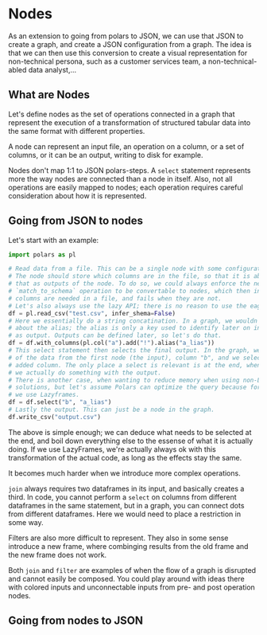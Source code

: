 # Nodes

As an extension to going from polars to JSON, we can use that JSON to create a
graph, and create a JSON configuration from a graph. The idea is that we can
then use this conversion to create a visual representation for non-technical
persona, such as a customer services team, a non-technical-abled data
analyst,...

## What are Nodes

Let's define nodes as the set of operations connected in a graph that represent
the execution of a transformation of structured tabular data into the same
format with different properties.

A node can represent an input file, an operation on a column, or a set of
columns, or it can be an output, writing to disk for example.

Nodes don't map 1:1 to JSON polars-steps. A `select` statement represents more
the way nodes are connected than a node in itself. Also, not all operations are
easily mapped to nodes; each operation requires careful consideration about how
it is represented.

## Going from JSON to nodes

Let's start with an example:

```python
import polars as pl

# Read data from a file. This can be a single node with some configuration options.
# The node should store which columns are in the file, so that it is able to represent
# that as outputs of the node. To do so, we could always enforce the need for a
# `match_to_schema` operation to be convertable to nodes, which then indicates which
# columns are needed in a file, and fails when they are not.
# Let's also always use the lazy API; there is no reason to use the eager one.
df = pl.read_csv("test.csv", infer_shema=False)
# Here we essentially do a string concatination. In a graph, we wouldn't care too much
# about the alias; the alias is only a key used to identify later on in the graph, or
# as output. Outputs can be defined later, so let's do that.
df = df.with_columns(pl.col("a").add("!").alias("a_lias"))
# This select statement then selects the final output. In the graph, we select part
# of the data from the first node (the input), column "b", and we select our newly
# added column. The only place a select is relevant is at the end, when
# we actually do something with the output.
# There is another case, when wanting to reduce memory when using non-LazyFrame
# solutions, but let's assume Polars can optimize the query because for those cases
# we use Lazyframes.
df = df.select("b", "a_lias")
# Lastly the output. This can just be a node in the graph.
df.write_csv("output.csv")
```

The above is simple enough; we can deduce what needs to be selected at the end,
and boil down everything else to the essense of what it is actually doing. If we
use LazyFrames, we're actually always ok with this transformation of the actual
code, as long as the effects stay the same.

It becomes much harder when we introduce more complex operations.

`join` always requires two dataframes in its input, and basically creates a
third. In code, you cannot perform a `select` on columns from different
dataframes in the same statement, but in a graph, you can connect dots from
different dataframes. Here we would need to place a restriction in some way.

Filters are also more difficult to represent. They also in some sense introduce
a new frame, where combinging results from the old frame and the new frame does
not work.

Both `join` and `filter` are examples of when the flow of a graph is disrupted
and cannot easily be composed. You could play around with ideas there with
colored inputs and unconnectable inputs from pre- and post operation nodes.

## Going from nodes to JSON
